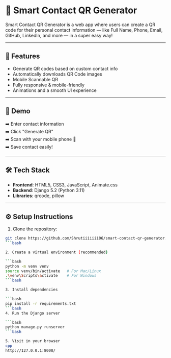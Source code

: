 # 📱 Smart Contact QR Generator

Smart Contact QR Generator is a web app where users can create a QR code for their personal contact information — like Full Name, Phone, Email, GitHub, LinkedIn, and more — in a super easy way!

---

## 🚀 Features
- Generate QR codes based on custom contact info
- Automatically downloads QR Code images
- Mobile Scannable QR
- Fully responsive & mobile-friendly
- Animations and a smooth UI experience

---

## 🎯 Demo

➡️ Enter contact information  
➡️ Click "Generate QR"  
➡️ Scan with your mobile phone 📱  
➡️ Save contact easily!


---

## 🛠️ Tech Stack
- **Frontend**: HTML5, CSS3, JavaScript, Animate.css
- **Backend**: Django 5.2 (Python 3.11)
- **Libraries**: qrcode, pillow

---

## ⚙️ Setup Instructions

1. Clone the repository:
```bash
git clone https://github.com/Shrutiiiiiii06/smart-contact-qr-generator.git
```bash

2. Create a virtual environment (recommended)

```bash
python -m venv venv
source venv/bin/activate   # For Mac/Linux
.\venv\Scripts\activate    # For Windows
```bash

3. Install dependencies

```bash
pip install -r requirements.txt
```bash
4. Run the Django server

```bash
python manage.py runserver
```bash

5. Visit in your browser
cpp
http://127.0.0.1:8000/

